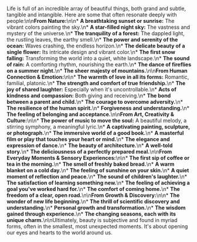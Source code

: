 Life is full of an incredible array of beautiful things, both grand and subtle, tangible and intangible. Here are some that often resonate deeply with people:\n\n**From Nature:**\n\n*   **A breathtaking sunset or sunrise:** The vibrant colors painting the sky.\n*   **A star-filled night sky:** The vastness and mystery of the universe.\n*   **The tranquility of a forest:** The dappled light, the rustling leaves, the earthy smell.\n*   **The power and serenity of the ocean:** Waves crashing, the endless horizon.\n*   **The delicate beauty of a single flower:** Its intricate design and vibrant color.\n*   **The first snow falling:** Transforming the world into a quiet, white landscape.\n*   **The sound of rain:** A comforting rhythm, nourishing the earth.\n*   **The dance of fireflies on a summer night.**\n*   **The sheer majesty of mountains.**\n\n**From Human Connection & Emotion:**\n\n*   **The warmth of love in all its forms:** Romantic, familial, platonic.\n*   **The strength and comfort of true friendship.**\n*   **The joy of shared laughter:** Especially when it's uncontrollable.\n*   **Acts of kindness and compassion:** Both giving and receiving.\n*   **The bond between a parent and child.**\n*   **The courage to overcome adversity.**\n*   **The resilience of the human spirit.**\n*   **Forgiveness and understanding.**\n*   **The feeling of belonging and acceptance.**\n\n**From Art, Creativity & Culture:**\n\n*   **The power of music to move the soul:** A beautiful melody, a stirring symphony, a meaningful lyric.\n*   **A captivating painting, sculpture, or photograph.**\n*   **The immersive world of a good book.**\n*   **A masterful film or play that touches your heart or mind.**\n*   **The elegance and expression of dance.**\n*   **The beauty of architecture.**\n*   **A well-told story.**\n*   **The deliciousness of a perfectly prepared meal.**\n\n**From Everyday Moments & Sensory Experiences:**\n\n*   **The first sip of coffee or tea in the morning.**\n*   **The smell of freshly baked bread.**\n*   **A warm blanket on a cold day.**\n*   **The feeling of sunshine on your skin.**\n*   **A quiet moment of reflection and peace.**\n*   **The sound of children's laughter.**\n*   **The satisfaction of learning something new.**\n*   **The feeling of achieving a goal you've worked hard for.**\n*   **The comfort of coming home.**\n*   **The freedom of a clear, open road.**\n\n**From Growth & Discovery:**\n\n*   **The wonder of new life beginning.**\n*   **The thrill of scientific discovery and understanding.**\n*   **Personal growth and transformation.**\n*   **The wisdom gained through experience.**\n*   **The changing seasons, each with its unique charm.**\n\nUltimately, beauty is subjective and found in myriad forms, often in the smallest, most unexpected moments. It's about opening our eyes and hearts to the world around us.